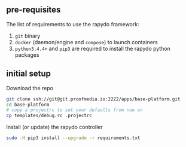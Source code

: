 
## pre-requisites

The list of requirements to use the rapydo framework:

1. `git` binary
2. `docker` (daemon/engine and `compose`) to launch containers
3. `python3.4.4+` and `pip3` are required to install the rapydo python packages


## initial setup

Download the repo

```bash
git clone ssh://git@git.proofmedia.io:2222/apps/base-platform.git
cd base-platform
# copy a projectrc to set your defaults from now on
cp templates/debug.rc .projectrc
```

Install (or update) the rapydo controller

```bash
sudo -H pip3 install --upgrade -r requirements.txt
```

<!--

---

Next to read: [startup the framework](docs/rapydo/start.md)
-->
